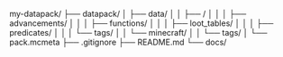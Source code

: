 my-datapack/
├── datapack/
│   ├── data/
│   │   ├── <namespace>/
│   │   │   ├── advancements/
│   │   │   ├── functions/
│   │   │   ├── loot_tables/
│   │   │   ├── predicates/
│   │   │   └── tags/
│   │   └── minecraft/
│   │       └── tags/
│   └── pack.mcmeta
├── .gitignore
├── README.md
└── docs/
